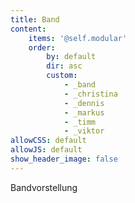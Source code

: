 ```yaml
---
title: Band
content:
    items: '@self.modular'
    order:
        by: default
        dir: asc
        custom:
            - _band
            - _christina
            - _dennis
            - _markus
            - _timm
            - _viktor
allowCSS: default
allowJS: default
show_header_image: false
---
```


Bandvorstellung
